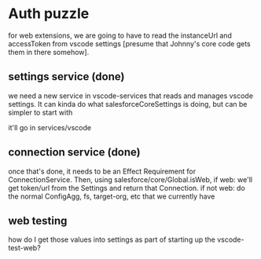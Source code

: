 # Auth puzzle

for web extensions, we are going to have to read the instanceUrl and accessToken from vscode settings [presume that Johnny's core code gets them in there somehow].

## settings service (done)

we need a new service in vscode-services that reads and manages vscode settings. It can kinda do what salesforceCoreSettings is doing, but can be simpler to start with

it'll go in services/vscode

## connection service (done)

once that's done, it needs to be an Effect Requirement for ConnectionService. Then, using salesforce/core/Global.isWeb,
if web: we'll get token/url from the Settings and return that Connection.
if not web: do the normal ConfigAgg, fs, target-org, etc that we currently have

## web testing

how do I get those values into settings as part of starting up the vscode-test-web?
